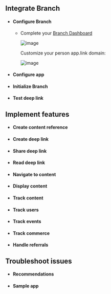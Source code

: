 ## Integrate Branch

- #### Configure Branch

    - Complete your [Branch Dashboard](https://dashboard.branch.io/settings/link)
  
        ![image](http://i.imgur.com/eTuQXyZ.png)

        Customize your person app.link domain:

        ![image](http://i.imgur.com/XPF1i6Z.png)

- #### Configure app
- #### Initialize Branch
- #### Test deep link

## Implement features
- #### Create content reference
- #### Create deep link
- #### Share deep link
- #### Read deep link
- #### Navigate to content
- #### Display content
- #### Track content
- #### Track users
- #### Track events
- #### Track commerce
- #### Handle referrals

## Troubleshoot issues
- #### Recommendations
- #### Sample app
